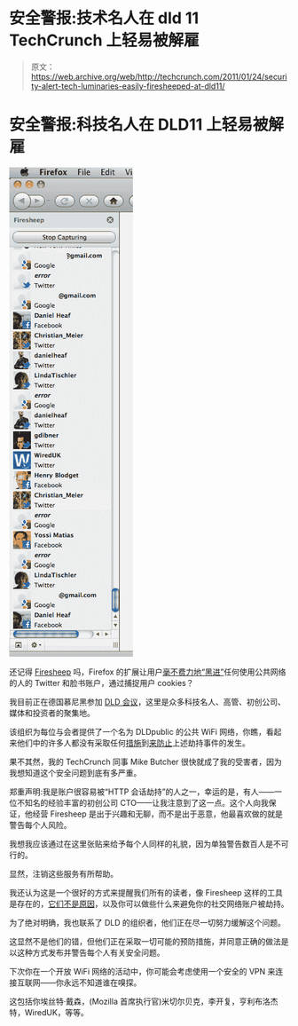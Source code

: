 # 安全警报:技术名人在 dld 11 TechCrunch 上轻易被解雇

> 原文：<https://web.archive.org/web/http://techcrunch.com/2011/01/24/security-alert-tech-luminaries-easily-firesheeped-at-dld11/>

# 安全警报:科技名人在 DLD11 上轻易被解雇

![](img/73de3a9b2f2d8575989cee261fa5f1c0.png)

还记得 [Firesheep](https://web.archive.org/web/20230202232905/http://codebutler.github.com/firesheep) 吗，Firefox 的扩展让用户[毫不费力地“黑进”](https://web.archive.org/web/20230202232905/https://techcrunch.com/2010/10/24/firesheep-in-wolves-clothing-app-lets-you-hack-into-twitter-facebook-accounts-easily/)任何使用公共网络的人的 Twitter 和脸书账户，通过捕捉用户 cookies？

我目前正在德国慕尼黑参加 [DLD 会议](https://web.archive.org/web/20230202232905/http://www.dld-conference.com/)，这里是众多科技名人、高管、初创公司、媒体和投资者的聚集地。

该组织为每位与会者提供了一个名为 DLDpublic 的公共 WiFi 网络，你瞧，看起来他们中的许多人都没有采取任何[措施](https://web.archive.org/web/20230202232905/https://techcrunch.com/2010/10/25/firesheep/)到[来防止](https://web.archive.org/web/20230202232905/https://techcrunch.com/2010/11/08/firesheep-blacksheep/)上述劫持事件的发生。

果不其然，我的 TechCrunch 同事 Mike Butcher 很快就成了我的受害者，因为我想知道这个安全问题到底有多严重。

郑重声明:我是账户很容易被“HTTP 会话劫持”的人之一，幸运的是，有人——一位不知名的经验丰富的初创公司 CTO——让我注意到了这一点。这个人向我保证，他经营 Firesheep 是出于兴趣和无聊，而不是出于恶意，他最喜欢做的就是警告每个人风险。

我想我应该通过在这里张贴来给予每个人同样的礼貌，因为单独警告数百人是不可行的。

显然，注销这些服务有所帮助。

我还认为这是一个很好的方式来提醒我们所有的读者，像 Firesheep 这样的工具是存在的，[它们不是原因](https://web.archive.org/web/20230202232905/http://revolutionwifi.blogspot.com/2010/11/firesheep-fallacies-and-practical.html)，以及你可以做些什么来避免你的社交网络账户被劫持。

为了绝对明确，我也联系了 DLD 的组织者，他们正在尽一切努力缓解这个问题。

这显然不是他们的错，但他们正在采取一切可能的预防措施，并同意正确的做法是以这种方式发布并警告每个人有关安全问题。

下次你在一个开放 WiFi 网络的活动中，你可能会考虑使用一个安全的 VPN 来连接互联网——你永远不知道谁在嗅探。

这包括你埃丝特·戴森，(Mozilla 首席执行官)米切尔贝克，李开复，亨利布洛杰特，WiredUK，等等。